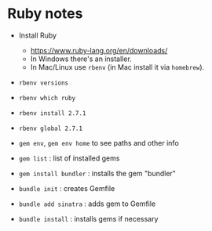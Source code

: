 # Ruby notes

- Install Ruby
    - https://www.ruby-lang.org/en/downloads/
    - In Windows there's an installer.
    - In Mac/Linux use `rbenv` (in Mac install it via `homebrew`).

- `rbenv versions`
- `rbenv which ruby`
- `rbenv install 2.7.1`
- `rbenv global 2.7.1`
- `gem env`, `gem env home` to see paths and other info
- `gem list` : list of installed gems
- `gem install bundler` : installs the gem "bundler"
- `bundle init` : creates Gemfile
- `bundle add sinatra` : adds gem to Gemfile
- `bundle install` : installs gems if necessary
